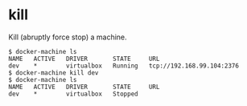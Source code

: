 <!--[metadata]>
+++
title = "kill"
description = "Kill (abruptly force stop) a machine."
keywords = ["machine, kill, subcommand"]
[menu.machine]
identifier="machine.kill"
parent="smn_machine_subcmds"
+++
<![end-metadata]-->

# kill

Kill (abruptly force stop) a machine.

    $ docker-machine ls
    NAME   ACTIVE   DRIVER       STATE     URL
    dev    *        virtualbox   Running   tcp://192.168.99.104:2376
    $ docker-machine kill dev
    $ docker-machine ls
    NAME   ACTIVE   DRIVER       STATE     URL
    dev    *        virtualbox   Stopped
